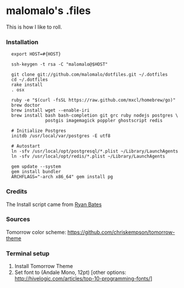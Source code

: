 malomalo's .files
=================

This is how I like to roll.

### Installation

      export HOST=#{HOST}

      ssh-keygen -t rsa -C "malomalo@$HOST"

      git clone git://github.com/malomalo/dotfiles.git ~/.dotfiles
      cd ~/.dotfiles
      rake install
      . osx

      ruby -e "$(curl -fsSL https://raw.github.com/mxcl/homebrew/go)"
      brew doctor
      brew install wget --enable-iri
      brew install bash bash-completion git grc ruby nodejs postgres \
                   postgis imagemagick poppler ghostscript redis
      
      # Initialize Postgres
      initdb /usr/local/var/postgres -E utf8

      # Autostart
      ln -sfv /usr/local/opt/postgresql/*.plist ~/Library/LaunchAgents
      ln -sfv /usr/local/opt/redis/*.plist ~/Library/LaunchAgents

      gem update --system
      gem install bundler
      ARCHFLAGS="-arch x86_64" gem install pg

### Credits

The Install script came from [Ryan Bates](http://github.com/ryanb/dotfiles)

### Sources

Tomorrow color scheme: https://github.com/chriskempson/tomorrow-theme

### Terminal setup

1. Install Tomorrow Theme
2. Set font to (Andale Mono, 12pt) [other options:
   http://hivelogic.com/articles/top-10-programming-fonts/]
